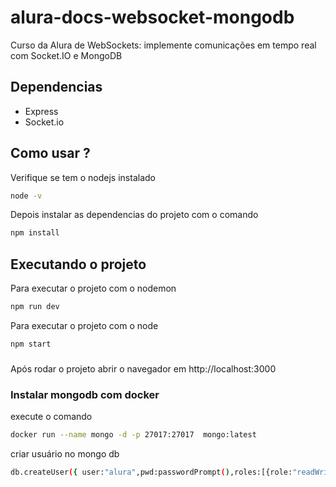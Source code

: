 # alura-docs-websocket-mongodb
Curso da Alura de WebSockets: implemente comunicações em tempo real com Socket.IO e MongoDB


## Dependencias
* Express
* Socket.io


## Como usar ?
Verifique se tem o nodejs instalado
```bash
node -v
```
Depois instalar as dependencias do projeto com o comando
```bash
npm install
```


## Executando o projeto
Para executar o projeto com o nodemon
```bash
npm run dev
```
Para executar o projeto com o node
```bash
npm start
```

### 
Após rodar o projeto 
abrir o navegador em http://localhost:3000


### Instalar mongodb com docker
execute o comando
```bash
docker run --name mongo -d -p 27017:27017  mongo:latest
```
criar usuário no mongo db
```bash
db.createUser({ user:"alura",pwd:passwordPrompt(),roles:[{role:"readWrite", db:"alura-websockets"}]})   
```
